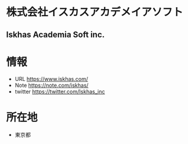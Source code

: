 # 株式会社イスカスアカデメイアソフト
## Iskhas Academia Soft inc.


# 情報
- URL https://www.iskhas.com/
- Note https://note.com/iskhas/
- twitter https://twitter.com/Iskhas_inc

# 所在地
- 東京都


<!--
**iskhas-hq/iskhas-hq** is a ✨ _special_ ✨ repository because its `README.md` (this file) appears on your GitHub profile.

Here are some ideas to get you started:

- 🔭 I’m currently working on ...
- 🌱 I’m currently learning ...
- 👯 I’m looking to collaborate on ...
- 🤔 I’m looking for help with ...
- 💬 Ask me about ...
- 📫 How to reach me: ...
- 😄 Pronouns: ...
- ⚡ Fun fact: ...
-->
